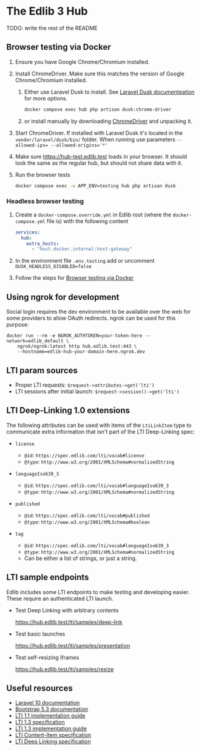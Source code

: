 # The Edlib 3 Hub

TODO: write the rest of the README

## Browser testing via Docker

1. Ensure you have Google Chrome/Chromium installed.

2. Install ChromeDriver. Make sure this matches the version of Google Chrome/Chromium installed.
   1. Either use Laravel Dusk to install. See
      [Laravel Dusk documenteation](https://laravel.com/docs/11.x/dusk#managing-chromedriver-installations) for more options.
      ```bash
      docker compose exec hub php artisan dusk:chrome-driver
      ```
   2. or install manually by downloading [ChromeDriver](https://googlechromelabs.github.io/chrome-for-testing/) and unpacking it.

3. Start ChromeDriver. If installed with Laravel Dusk it's located in the `vendor/laravel/dusk/bin/` folder.
   When running use parameters `--allowed-ips= --allowed-origins='*'`

4. Make sure <https://hub-test.edlib.test> loads in your browser. It should look
   the same as the regular hub, but should not share data with it.

5. Run the browser tests
    ```bash
    docker compose exec -e APP_ENV=testing hub php artisan dusk
   ```


### Headless browser testing

1. Create a `docker-compose.override.yml` in Edlib root (where the `docker-compose.yml` file is) with the following content
    ```yaml
    services:
      hub:
        extra_hosts:
          - "host.docker.internal:host-gateway"
    ```

2. In the environment file `.env.testing` add or uncomment `DUSK_HEADLESS_DISABLED=false`

3. Follow the steps for [Browser testing via Docker](#browser-testing-via-docker)


## Using ngrok for development

Social login requires the dev environment to be available over the web for some
providers to allow OAuth redirects. ngrok can be used for this purpose:

```shell
docker run --rm -e NGROK_AUTHTOKEN=your-token-here --network=edlib_default \
    ngrok/ngrok:latest http hub.edlib.test:443 \
    --hostname=edlib-hub-your-domain-here.ngrok.dev
```

## LTI param sources

* Proper LTI requests: `$request->attributes->get('lti')`
* LTI sessions after initial launch: `$request->session()->get('lti')`

## LTI Deep-Linking 1.0 extensions

The following attributes can be used with items of the `LtiLinkItem` type to
communicate extra information that isn't part of the LTI Deep-Linking spec:

* `license`
    * `@id`: `https://spec.edlib.com/lti/vocab#license`
    * `@type`: `http://www.w3.org/2001/XMLSchema#normalizedString`

* `languageIso639_3`
    * `@id`: `https://spec.edlib.com/lti/vocab#languageIso639_3`
    * `@type`: `http://www.w3.org/2001/XMLSchema#normalizedString`

* `published`
    * `@id`: `https://spec.edlib.com/lti/vocab#published`
    * `@type`: `http://www.w3.org/2001/XMLSchema#boolean`

* `tag`
    * `@id`: `https://spec.edlib.com/lti/vocab#languageIso639_3`
    * `@type`: `http://www.w3.org/2001/XMLSchema#normalizedString`
    * Can be either a list of strings, or just a string.

## LTI sample endpoints

Edlib includes some LTI endpoints to make testing and developing easier. These
require an authenticated LTI launch.

* Test Deep Linking with arbitrary contents
  
  <https://hub.edlib.test/lti/samples/deep-link>

* Test basic launches

  <https://hub.edlib.test/lti/samples/presentation>

* Test self-resizing iframes

  <https://hub.edlib.test/lti/samples/resize>

## Useful resources

* [Laravel 10 documentation](https://laravel.com/docs/10.x)
* [Bootstrap 5.3 documentation](https://getbootstrap.com/docs/5.3/getting-started/introduction/)
* [LTI 1.1 implementation guide](https://www.imsglobal.org/specs/ltiv1p1/implementation-guide)
* [LTI 1.3 specification](http://www.imsglobal.org/spec/lti/v1p3/)
* [LTI 1.3 implementation guide](https://www.imsglobal.org/spec/lti/v1p3/impl/)
* [LTI Content-Item specification](https://www.imsglobal.org/specs/lticiv1p0/specification)
* [LTI Deep Linking specification](http://www.imsglobal.org/spec/lti-dl/v2p0)
